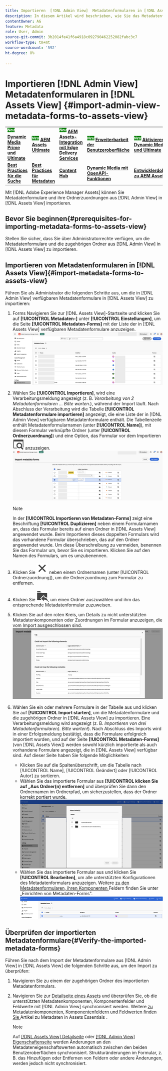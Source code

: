 ```yaml
---
title: Importieren  [!DNL Admin View]  Metadatenformularen in [!DNL Assets View]
description: In diesem Artikel wird beschrieben, wie Sie das Metadatenformular importieren, das in  [!DNL Admin View]  verfügbar ist [!DNL Assets View]
contentOwner: AG
feature: Metadata
role: User, Admin
source-git-commit: 3b2014fe41f6a4918c092790462252082fabc3c7
workflow-type: tm+mt
source-wordcount: '592'
ht-degree: 8%

---
```



# Importieren [!DNL Admin View] Metadatenformularen in [!DNL Assets View] {#import-admin-view-metadata-forms-to-assets-view}

<table>
    <tr>
        <td>
            <sup style= "background-color:#008000; color:#FFFFFF; font-weight:bold"><i>Neu</i></sup> <a href="/help/assets/dynamic-media/dm-prime-ultimate.md"><b>Dynamic Media Prime und Ultimate</b></a>
        </td>
        <td>
            <sup style= "background-color:#008000; color:#FFFFFF; font-weight:bold"><i>Neu</i></sup> <a href="/help/assets/assets-ultimate-overview.md"><b>AEM Assets Ultimate</b></a>
        </td>
        <td>
            <sup style= "background-color:#008000; color:#FFFFFF; font-weight:bold"><i>Neu</i></sup> <a href="/help/assets/integrate-aem-assets-edge-delivery-services.md"><b>AEM Assets-Integration mit Edge Delivery Services</b></a>
        </td>
        <td>
            <sup style= "background-color:#008000; color:#FFFFFF; font-weight:bold"><i>Neu</i></sup> <a href="/help/assets/aem-assets-view-ui-extensibility.md"><b>Erweiterbarkeit der Benutzeroberfläche</b></a>
        </td>
          <td>
            <sup style= "background-color:#008000; color:#FFFFFF; font-weight:bold"><i>Neu</i></sup> <a href="/help/assets/dynamic-media/enable-dynamic-media-prime-and-ultimate.md"><b>Aktivieren von Dynamic Media Prime und Ultimate</b></a>
        </td>
    </tr>
    <tr>
        <td>
            <a href="/help/assets/search-best-practices.md"><b>Best Practices für die Suche</b></a>
        </td>
        <td>
            <a href="/help/assets/metadata-best-practices.md"><b>Best Practices für Metadaten</b></a>
        </td>
        <td>
            <a href="/help/assets/product-overview.md"><b>Content Hub</b></a>
        </td>
        <td>
            <a href="/help/assets/dynamic-media-open-apis-overview.md"><b>Dynamic Media mit OpenAPI-Funktionen</b></a>
        </td>
        <td>
            <a href="https://developer.adobe.com/experience-cloud/experience-manager-apis/"><b>Entwicklerdokumentation zu AEM Assets</b></a>
        </td>
    </tr>
</table>

Mit [!DNL Adobe Experience Manager Assets] können Sie Metadatenformulare und ihre Ordnerzuordnungen aus [!DNL Admin View] in [!DNL Assets View] importieren.

## Bevor Sie beginnen{#prerequisites-for-importing-metadata-forms-to-assets-view}

Stellen Sie sicher, dass Sie über Administratorrechte verfügen, um die Metadatenformulare und die zugehörigen Ordner aus [!DNL Admin View] in [!DNL Assets View] zu importieren.

## Importieren von Metadatenformularen in [!DNL Assets View]{#import-metadata-forms-to-assets-view}

Führen Sie als Administrator die folgenden Schritte aus, um die in [!DNL Admin View] verfügbaren Metadatenformulare in [!DNL Assets View] zu importieren:

1. Forms Navigieren Sie zur [!DNL Assets View]-Startseite und klicken Sie auf **[!UICONTROL Metadaten-]** unter **[!UICONTROL Einstellungen]**, um die Seite **[!UICONTROL Metadaten-Forms]** mit der Liste der in [!DNL Assets View] verfügbaren Metadatenformulare anzuzeigen.
   ![Metadatenformularseite](/help/assets/assets/metadata-forms-page.png)
1. Wählen Sie **[!UICONTROL Importieren]**, wird eine Verarbeitungsmeldung angezeigt (z. B. *Verarbeitung von 2 Metadatenformularen … Bitte warten.*), während der Import läuft. Nach Abschluss der Verarbeitung wird die Tabelle **[!UICONTROL Metadatenformulare importieren]** angezeigt, die eine Liste der in [!DNL Admin View] verfügbaren Metadatenformulare enthält. Die Tabellenzeile enthält Metadatenformularnamen (unter **[!UICONTROL Name]**), mit diesem Formular verknüpfte Ordner (unter **[!UICONTROL Ordnerzuordnung]**) und eine Option, das Formular vor dem Importieren ![Vorschau](/help/assets/assets/Preview.svg) anzuzeigen.
   ![Seite Metadaten-Forms importieren](/help/assets/assets/import-metadata-forms-page.png)

   >[!NOTE]
   > 
   > In der **[!UICONTROL Importieren von Metadaten-Forms]** zeigt eine Beschriftung **[!UICONTROL Duplizieren]** neben einem Formularnamen an, dass das Formular bereits auf einen Ordner in [!DNL Assets View] angewendet wurde. Beim Importieren dieses doppelten Formulars wird das vorhandene Formular überschrieben, das auf den Ordner angewendet wurde. Um diese Überschreibung zu vermeiden, benennen Sie das Formular um, bevor Sie es importieren. Klicken Sie auf den Namen des Formulars, um es umzubenennen.
1. Klicken Sie ![Ordner auswählen](/help/assets/assets/x.svg) neben einem Ordnernamen (unter [!UICONTROL Ordnerzuordnung]), um die Ordnerzuordnung zum Formular zu entfernen.
1. Klicken Sie ![Ordner auswählen](/help/assets/assets/add-to-folder.svg), um einen Ordner auszuwählen und ihm das entsprechende Metadatenformular zuzuweisen.
1. Klicken Sie auf den roten Kreis, um Details zu nicht unterstützten Metadatenkomponenten oder Zuordnungen im Formular anzuzeigen, die vom Import ausgeschlossen sind.
   ![Seite Metadaten-Forms importieren](/help/assets/assets/unsupported-import-elements.png)
1. Wählen Sie ein oder mehrere Formulare in der Tabelle aus und klicken Sie auf **[!UICONTROL Import starten]**, um die Metadatenformulare und die zugehörigen Ordner in [!DNL Assets View] zu importieren. Eine Verarbeitungsmeldung wird angezeigt (z. B. *Importieren von drei Metadatenformularen). Bitte warten!*). Nach Abschluss des Imports wird in einer Erfolgsmeldung bestätigt, dass die Formulare erfolgreich importiert wurden, und auf der Seite **[!UICONTROL Metadaten-Forms]** (von [!DNL Assets View]) werden sowohl kürzlich importierte als auch vorhandene Formulare angezeigt, die in [!DNL Assets View] verfügbar sind. Auf dieser Seite haben Sie folgende Möglichkeiten:
   * Klicken Sie auf die Spaltenüberschrift, um die Tabelle nach [!UICONTROL Name], [!UICONTROL Geändert] oder [!UICONTROL Autor] zu sortieren.
   * Wählen Sie das importierte Formular aus **[!UICONTROL klicken Sie auf „Aus Ordner(n) entfernen]** und überprüfen Sie dann den Ordnernamen im Ordnerpfad, um sicherzustellen, dass der Ordner korrekt portiert wurde.
     ![Seite Metadatenformulare überprüfen](/help/assets/assets/confirm-ported-folder.png)
   * Wählen Sie das importierte Formular aus und klicken Sie **[!UICONTROL Bearbeiten]**, um alle unterstützten Konfigurationen des Metadatenformulars anzuzeigen. Weitere [ zu den Metadatenformularen, ihren Komponenten ](https://experienceleague.adobe.com/en/docs/experience-manager-assets-essentials/help/metadata#metadata-forms) Feldern finden Sie unter „Einrichten von Metadaten-Forms&quot;.
     ![Seite Metadatenformulare überprüfen](/help/assets/assets/verify-metadata-forms-page.png)

## Überprüfen der importierten Metadatenformulare{#Verify-the-imported-metadata-forms}

Führen Sie nach dem Import der Metadatenformulare aus [!DNL Admin View] in [!DNL Assets View] die folgenden Schritte aus, um den Import zu überprüfen:

1. Navigieren Sie zu einem der zugehörigen Ordner des importierten Metadatenformulars.
1. Navigieren Sie zur [Detailseite eines Assets](/help/assets/navigate-assets-view.md#preview-assets) und überprüfen Sie, ob die unterstützten Metadatenkomponenten, Komponentenfelder und Feldwerte mit [!DNL Admin View] synchronisiert werden. Weitere [ zu Metadatenkomponenten, Komponentenfeldern und Feldwerten finden Sie ](https://experienceleague.adobe.com/en/docs/experience-manager-assets-essentials/help/metadata) Artikel zu Metadaten in Assets Essentials .

   >[!NOTE]
   >
   > Auf [[!DNL Assets View] Detailseite](https://experienceleague.adobe.com/en/docs/experience-manager-cloud-service/content/assets/assets-view/metadata-assets-view#metadata-forms) oder [[!DNL Admin View] Eigenschaftenseite](https://experienceleague.adobe.com/en/docs/experience-manager-65/content/assets/administer/metadata-schemas) werden Änderungen an den Metadateneigenschaftswerten automatisch zwischen den beiden Benutzeroberflächen synchronisiert. Strukturänderungen im Formular, z. B. das Hinzufügen oder Entfernen von Feldern oder andere Änderungen, werden jedoch nicht synchronisiert.